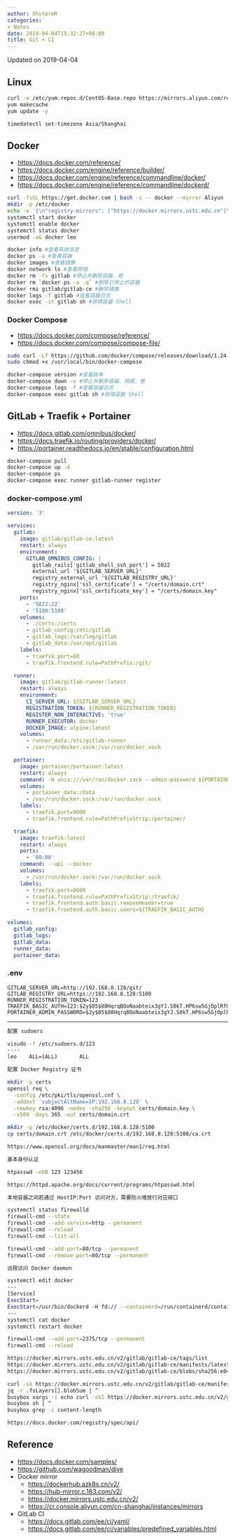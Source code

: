```yaml
---
author: XhstormR
categories:
- Notes
date: 2019-04-04T15:32:27+08:00
title: Git + CI
---
```


<!--more-->

Updated on 2019-04-04

>

## Linux
```bash
curl -o /etc/yum.repos.d/CentOS-Base.repo https://mirrors.aliyun.com/repo/Centos-7.repo
yum makecache
yum update -y

timedatectl set-timezone Asia/Shanghai
```

## Docker
* https://docs.docker.com/reference/
* https://docs.docker.com/engine/reference/builder/
* https://docs.docker.com/engine/reference/commandline/docker/
* https://docs.docker.com/engine/reference/commandline/dockerd/

```bash
curl -fsSL https://get.docker.com | bash -s -- docker --mirror Aliyun
mkdir -p /etc/docker
echo -e '{\n"registry-mirrors": ["https://docker.mirrors.ustc.edu.cn"]\n}' > /etc/docker/daemon.json
systemctl start docker
systemctl enable docker
systemctl status docker
usermod -aG docker leo
```

```bash
docker info #查看系统信息
docker ps -a #查看容器
docker images #查看镜像
docker network ls #查看网络
docker rm -fv gitlab #停止并删除容器、卷
docker rm `docker ps -a -q` #删除已停止的容器
docker rmi gitlab/gitlab-ce #删除镜像
docker logs -f gitlab #查看容器日志
docker exec -it gitlab sh #获得容器 Shell
```

### Docker Compose
* https://docs.docker.com/compose/reference/
* https://docs.docker.com/compose/compose-file/

```bash
sudo curl -Lf https://github.com/docker/compose/releases/download/1.24.0/run.sh -o /usr/local/bin/docker-compose
sudo chmod +x /usr/local/bin/docker-compose
```

```bash
docker-compose version #查看版本
docker-compose down -v #停止并删除容器、网络、卷
docker-compose logs -f #查看容器日志
docker-compose exec gitlab sh #获得容器 Shell
```

## GitLab + Traefik + Portainer
* https://docs.gitlab.com/omnibus/docker/
* https://docs.traefik.io/routing/providers/docker/
* https://portainer.readthedocs.io/en/stable/configuration.html

```bash
docker-compose pull
docker-compose up -d
docker-compose ps
docker-compose exec runner gitlab-runner register
```

### docker-compose.yml

```yaml
version: '3'

services:
  gitlab:
    image: gitlab/gitlab-ce:latest
    restart: always
    environment:
      GITLAB_OMNIBUS_CONFIG: |
        gitlab_rails['gitlab_shell_ssh_port'] = 5022
        external_url '${GITLAB_SERVER_URL}'
        registry_external_url '${GITLAB_REGISTRY_URL}'
        registry_nginx['ssl_certificate'] = "/certs/domain.crt"
        registry_nginx['ssl_certificate_key'] = "/certs/domain.key"
    ports:
      - '5022:22'
      - '5100:5100'
    volumes:
      - ./certs:/certs
      - gitlab_config:/etc/gitlab
      - gitlab_logs:/var/log/gitlab
      - gitlab_data:/var/opt/gitlab
    labels:
      - traefik.port=80
      - traefik.frontend.rule=PathPrefix:/git/

  runner:
    image: gitlab/gitlab-runner:latest
    restart: always
    environment:
      CI_SERVER_URL: ${GITLAB_SERVER_URL}
      REGISTRATION_TOKEN: ${RUNNER_REGISTRATION_TOKEN}
      REGISTER_NON_INTERACTIVE: 'true'
      RUNNER_EXECUTOR: docker
      DOCKER_IMAGE: alpine:latest
    volumes:
      - runner_data:/etc/gitlab-runner
      - /var/run/docker.sock:/var/run/docker.sock

  portainer:
    image: portainer/portainer:latest
    restart: always
    command: -H unix:///var/run/docker.sock --admin-password ${PORTAINER_ADMIN_PASSWORD}
    volumes:
      - portainer_data:/data
      - /var/run/docker.sock:/var/run/docker.sock
    labels:
      - traefik.port=9000
      - traefik.frontend.rule=PathPrefixStrip:/portainer/

  traefik:
    image: traefik:latest
    restart: always
    ports:
      - '80:80'
    command: --api --docker
    volumes:
      - /var/run/docker.sock:/var/run/docker.sock
    labels:
      - traefik.port=8080
      - traefik.frontend.rule=PathPrefixStrip:/traefik/
      - traefik.frontend.auth.basic.removeHeader=true
      - traefik.frontend.auth.basic.users=${TRAEFIK_BASIC_AUTH}

volumes:
  gitlab_config:
  gitlab_logs:
  gitlab_data:
  runner_data:
  portainer_data:
```

### .env

```
GITLAB_SERVER_URL=http://192.168.8.128/git/
GITLAB_REGISTRY_URL=https://192.168.8.128:5100
RUNNER_REGISTRATION_TOKEN=123
TRAEFIK_BASIC_AUTH=123:$2y$05$80HqrqBOoNaabteix3gYJ.S0kT.HP6sw5GjOplRfGhGezth0yL78y
PORTAINER_ADMIN_PASSWORD=$2y$05$80HqrqBOoNaabteix3gYJ.S0kT.HP6sw5GjOplRfGhGezth0yL78y
```

---

```bash
配置 sudoers

visudo -f /etc/sudoers.d/123
----
leo    ALL=(ALL)       ALL
```

```bash
配置 Docker Registry 证书

mkdir -p certs
openssl req \
  -config /etc/pki/tls/openssl.cnf \
  -addext 'subjectAltName=IP:192.168.8.128' \
  -newkey rsa:4096 -nodes -sha256 -keyout certs/domain.key \
  -x509 -days 365 -out certs/domain.crt

mkdir -p /etc/docker/certs.d/192.168.8.128:5100
cp certs/domain.crt /etc/docker/certs.d/192.168.8.128:5100/ca.crt

https://www.openssl.org/docs/manmaster/man1/req.html
```

```bash
基本身份认证

htpasswd -nbB 123 123456

https://httpd.apache.org/docs/current/programs/htpasswd.html
```

```bash
本地容器之间若通过 HostIP:Port 访问对方，需要防火墙放行对应端口

systemctl status firewalld
firewall-cmd --state
firewall-cmd --add-service=http --permanent
firewall-cmd --reload
firewall-cmd --list-all

firewall-cmd --add-port=80/tcp --permanent
firewall-cmd --remove-port=80/tcp --permanent
```

```bash
远程访问 Docker daemon

systemctl edit docker
---
[Service]
ExecStart=
ExecStart=/usr/bin/dockerd -H fd:// --containerd=/run/containerd/containerd.sock -H tcp://0.0.0.0
---
systemctl cat docker
systemctl restart docker

firewall-cmd --add-port=2375/tcp --permanent
firewall-cmd --reload
```

```bash
https://docker.mirrors.ustc.edu.cn/v2/gitlab/gitlab-ce/tags/list
https://docker.mirrors.ustc.edu.cn/v2/gitlab/gitlab-ce/manifests/latest
https://docker.mirrors.ustc.edu.cn/v2/gitlab/gitlab-ce/blobs/sha256:e04a2435a78d15beae8c317bb18cfc3bc556b8dcdb7d29b256971ad42ee06767

curl -sk https://docker.mirrors.ustc.edu.cn/v2/gitlab/gitlab-ce/manifests/latest | ^
jq -r .fsLayers[].blobSum | ^
busybox xargs -i echo curl -skI https://docker.mirrors.ustc.edu.cn/v2/gitlab/gitlab-ce/blobs/{} | ^
busybox sh | ^
busybox grep -i content-length

https://docs.docker.com/registry/spec/api/
```

## Reference
* https://docs.docker.com/samples/
* https://github.com/wagoodman/dive
* Docker mirror
  * https://dockerhub.azk8s.cn/v2/
  * https://hub-mirror.c.163.com/v2/
  * https://docker.mirrors.ustc.edu.cn/v2/
  * https://cr.console.aliyun.com/cn-shanghai/instances/mirrors
* GitLab CI
  * https://docs.gitlab.com/ee/ci/yaml/
  * https://docs.gitlab.com/ee/ci/variables/predefined_variables.html
